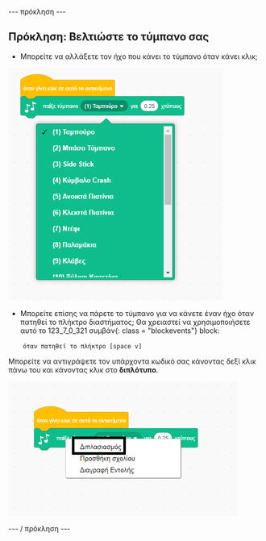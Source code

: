 \--- πρόκληση \---

## Πρόκληση: Βελτιώστε το τύμπανο σας

+ Μπορείτε να αλλάξετε τον ήχο που κάνει το τύμπανο όταν κάνει κλικ;

![screenshot](images/band-drum-sound.png)

+ Μπορείτε επίσης να πάρετε το τύμπανο για να κάνετε έναν ήχο όταν πατηθεί το πλήκτρο διαστήματος; Θα χρειαστεί να χρησιμοποιήσετε αυτό το 123_7_0_321 συμβάν</code>{: class = "blockevents"} block:

```blocks
    όταν πατηθεί το πλήκτρο [space v]
```

Μπορείτε να αντιγράψετε τον υπάρχοντα κωδικό σας κάνοντας δεξί κλικ πάνω του και κάνοντας κλικ στο **διπλότυπο**.

![screenshot](images/band-duplicate-code.png)

\--- / πρόκληση \---